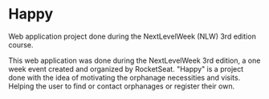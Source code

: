 # Happy
Web application project done during the NextLevelWeek (NLW) 3rd edition course. 

This web application was done during the NextLevelWeek 3rd edition, a one week event created and organized by RocketSeat.
"Happy" is a project done with the idea of motivating the orphanage necessities and visits. Helping the user to find or contact orphanages or register their own.
